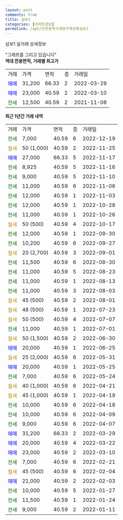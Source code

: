 ```yaml
---
layout: post
comments: true
title: 삼보1
categories: [아파트정보]
permalink: /apt/인천광역시계양구계산동삼보1
---
```


삼보1 실거래 상세정보

<script type="text/javascript">
  google.charts.load('current', {'packages':['line', 'corechart']});
  google.charts.setOnLoadCallback(drawChart);

  function drawChart() {
    var data = new google.visualization.DataTable();
    data.addColumn('date', '거래일');
    data.addColumn('number', "매매");
    data.addColumn('number', "전세");
    data.addColumn('number', "전매");

    data.addRows([[new Date(Date.parse("2022-12-19")), null, 7000, null], [new Date(Date.parse("2022-11-25")), null, null, null], [new Date(Date.parse("2022-11-17")), 27000, null, null], [new Date(Date.parse("2022-11-16")), null, 8925, null], [new Date(Date.parse("2022-11-10")), null, 9000, null], [new Date(Date.parse("2022-11-06")), null, 11000, null], [new Date(Date.parse("2022-11-03")), null, 12000, null], [new Date(Date.parse("2022-10-28")), null, 12000, null], [new Date(Date.parse("2022-10-26")), null, 11000, null], [new Date(Date.parse("2022-10-17")), null, null, null], [new Date(Date.parse("2022-09-30")), null, 12000, null], [new Date(Date.parse("2022-09-27")), null, 10200, null], [new Date(Date.parse("2022-09-01")), null, null, null], [new Date(Date.parse("2022-08-30")), null, 11500, null], [new Date(Date.parse("2022-08-23")), null, 11000, null], [new Date(Date.parse("2022-08-13")), null, 11000, null], [new Date(Date.parse("2022-08-03")), null, 11000, null], [new Date(Date.parse("2022-08-01")), null, null, null], [new Date(Date.parse("2022-07-23")), null, null, null], [new Date(Date.parse("2022-07-07")), null, null, null], [new Date(Date.parse("2022-07-01")), null, 11000, null], [new Date(Date.parse("2022-06-30")), null, null, null], [new Date(Date.parse("2022-06-25")), 20000, null, null], [new Date(Date.parse("2022-05-31")), null, null, null], [new Date(Date.parse("2022-05-25")), 20000, null, null], [new Date(Date.parse("2022-05-24")), null, 7000, null], [new Date(Date.parse("2022-04-21")), null, null, null], [new Date(Date.parse("2022-04-19")), null, null, null], [new Date(Date.parse("2022-04-18")), null, 10000, null], [new Date(Date.parse("2022-04-09")), null, 10000, null], [new Date(Date.parse("2022-04-07")), null, 9000, null], [new Date(Date.parse("2022-03-29")), 31200, null, null], [new Date(Date.parse("2022-03-22")), 20000, null, null], [new Date(Date.parse("2022-03-10")), 23000, null, null], [new Date(Date.parse("2022-02-21")), null, 7000, null], [new Date(Date.parse("2022-02-04")), null, null, null], [new Date(Date.parse("2022-02-03")), 21000, null, null], [new Date(Date.parse("2022-01-27")), null, 10000, null], [new Date(Date.parse("2022-01-24")), null, 11500, null], [new Date(Date.parse("2022-01-11")), null, 9000, null]]);

    var options = {
      hAxis: {
        format: 'yyyy/MM/dd'
      },    
      lineWidth: 0,
      pointsVisible: true,    
      title: '최근 1년간 유형별 실거래가 분포',
      legend: { position: 'bottom' }
    };

    var formatter = new google.visualization.NumberFormat({pattern:'###,###'} );
    formatter.format(data, 1);
    formatter.format(data, 2);
    
    setTimeout(function() {
        var chart = new google.visualization.LineChart(document.getElementById('columnchart_material'));
        chart.draw(data, (options));
        document.getElementById('loading').style.display = 'none';
    }, 200);
  }
</script>


<div id="loading" style="z-index:20; display: block; margin-left: 0px">"그래프를 그리고 있습니다"</div>
<div id="columnchart_material" style="width: 95%; margin-left: 0px; display: block"></div>
<!-- contents start -->
<b>역대 전용면적, 거래별 최고가</b>
<table class="sortable">
    <tr>
      <td>거래</td>
      <td>가격</td>
      <td>면적</td>
      <td>층</td>
      <td>거래일</td>
    </tr>
        <tr>
          <td><a style="color: blue">매매</a></td>
          <td>31,200</td>
          <td>66.33</td>
          <td>2</td>
          <td>2022-03-29</td>
        </tr>            <tr>
          <td><a style="color: blue">매매</a></td>
          <td>23,000</td>
          <td>40.59</td>
          <td>2</td>
          <td>2022-03-10</td>
        </tr>        
        <tr>
              <td><a style="color: darkgreen">전세</a></td>
              <td>12,500</td>
              <td>40.59</td>
              <td>2</td>
              <td>2021-11-08</td>
            </tr>        
    
</table>

<b>최근 1년간 거래 내역</b>

<table class="sortable">
    <tr>
      <td>거래</td>
      <td>가격</td>
      <td>면적</td>
      <td>층</td>
      <td>거래일</td>
    </tr>
    <tr>
      <td><a style="color: darkgreen">전세</a></td>
      <td>7,000</td>
      <td>40.59</td>
      <td>6</td>
      <td>2022-12-19</td>
    </tr>          <tr>
      <td><a style="color: darkgoldenrod">월세</a></td>
      <td>50 (1,000)</td>
      <td>40.59</td>
      <td>2</td>
      <td>2022-11-25</td>
    </tr>          <tr>
      <td><a style="color: blue">매매</a></td>
      <td>27,000</td>
      <td>66.33</td>
      <td>5</td>
      <td>2022-11-17</td>
    </tr>          <tr>
      <td><a style="color: darkgreen">전세</a></td>
      <td>8,925</td>
      <td>40.59</td>
      <td>5</td>
      <td>2022-11-16</td>
    </tr>          <tr>
      <td><a style="color: darkgreen">전세</a></td>
      <td>9,000</td>
      <td>40.59</td>
      <td>5</td>
      <td>2022-11-10</td>
    </tr>          <tr>
      <td><a style="color: darkgreen">전세</a></td>
      <td>11,000</td>
      <td>40.59</td>
      <td>6</td>
      <td>2022-11-06</td>
    </tr>          <tr>
      <td><a style="color: darkgreen">전세</a></td>
      <td>12,000</td>
      <td>40.59</td>
      <td>1</td>
      <td>2022-11-03</td>
    </tr>          <tr>
      <td><a style="color: darkgreen">전세</a></td>
      <td>12,000</td>
      <td>40.59</td>
      <td>1</td>
      <td>2022-10-28</td>
    </tr>          <tr>
      <td><a style="color: darkgreen">전세</a></td>
      <td>11,000</td>
      <td>40.59</td>
      <td>1</td>
      <td>2022-10-26</td>
    </tr>          <tr>
      <td><a style="color: darkgoldenrod">월세</a></td>
      <td>50 (500)</td>
      <td>40.59</td>
      <td>4</td>
      <td>2022-10-17</td>
    </tr>          <tr>
      <td><a style="color: darkgreen">전세</a></td>
      <td>12,000</td>
      <td>40.59</td>
      <td>1</td>
      <td>2022-09-30</td>
    </tr>          <tr>
      <td><a style="color: darkgreen">전세</a></td>
      <td>10,200</td>
      <td>40.59</td>
      <td>6</td>
      <td>2022-09-27</td>
    </tr>          <tr>
      <td><a style="color: darkgoldenrod">월세</a></td>
      <td>20 (2,700)</td>
      <td>40.59</td>
      <td>3</td>
      <td>2022-09-01</td>
    </tr>          <tr>
      <td><a style="color: darkgreen">전세</a></td>
      <td>11,500</td>
      <td>40.59</td>
      <td>6</td>
      <td>2022-08-30</td>
    </tr>          <tr>
      <td><a style="color: darkgreen">전세</a></td>
      <td>11,000</td>
      <td>40.59</td>
      <td>5</td>
      <td>2022-08-23</td>
    </tr>          <tr>
      <td><a style="color: darkgreen">전세</a></td>
      <td>11,000</td>
      <td>40.59</td>
      <td>1</td>
      <td>2022-08-13</td>
    </tr>          <tr>
      <td><a style="color: darkgreen">전세</a></td>
      <td>11,000</td>
      <td>40.59</td>
      <td>3</td>
      <td>2022-08-03</td>
    </tr>          <tr>
      <td><a style="color: darkgoldenrod">월세</a></td>
      <td>45 (500)</td>
      <td>40.59</td>
      <td>2</td>
      <td>2022-08-01</td>
    </tr>          <tr>
      <td><a style="color: darkgoldenrod">월세</a></td>
      <td>48 (500)</td>
      <td>40.59</td>
      <td>1</td>
      <td>2022-07-23</td>
    </tr>          <tr>
      <td><a style="color: darkgoldenrod">월세</a></td>
      <td>50 (500)</td>
      <td>40.59</td>
      <td>4</td>
      <td>2022-07-07</td>
    </tr>          <tr>
      <td><a style="color: darkgreen">전세</a></td>
      <td>11,000</td>
      <td>40.59</td>
      <td>1</td>
      <td>2022-07-01</td>
    </tr>          <tr>
      <td><a style="color: darkgoldenrod">월세</a></td>
      <td>50 (1,500)</td>
      <td>40.59</td>
      <td>2</td>
      <td>2022-06-30</td>
    </tr>          <tr>
      <td><a style="color: blue">매매</a></td>
      <td>20,000</td>
      <td>40.59</td>
      <td>1</td>
      <td>2022-06-25</td>
    </tr>          <tr>
      <td><a style="color: darkgoldenrod">월세</a></td>
      <td>25 (2,000)</td>
      <td>40.59</td>
      <td>6</td>
      <td>2022-05-31</td>
    </tr>          <tr>
      <td><a style="color: blue">매매</a></td>
      <td>20,000</td>
      <td>40.59</td>
      <td>1</td>
      <td>2022-05-25</td>
    </tr>          <tr>
      <td><a style="color: darkgreen">전세</a></td>
      <td>7,000</td>
      <td>40.59</td>
      <td>6</td>
      <td>2022-05-24</td>
    </tr>          <tr>
      <td><a style="color: darkgoldenrod">월세</a></td>
      <td>40 (1,000)</td>
      <td>40.59</td>
      <td>6</td>
      <td>2022-04-21</td>
    </tr>          <tr>
      <td><a style="color: darkgoldenrod">월세</a></td>
      <td>45 (1,000)</td>
      <td>40.59</td>
      <td>1</td>
      <td>2022-04-19</td>
    </tr>          <tr>
      <td><a style="color: darkgreen">전세</a></td>
      <td>10,000</td>
      <td>40.59</td>
      <td>6</td>
      <td>2022-04-18</td>
    </tr>          <tr>
      <td><a style="color: darkgreen">전세</a></td>
      <td>10,000</td>
      <td>40.59</td>
      <td>6</td>
      <td>2022-04-09</td>
    </tr>          <tr>
      <td><a style="color: darkgreen">전세</a></td>
      <td>9,000</td>
      <td>40.59</td>
      <td>6</td>
      <td>2022-04-07</td>
    </tr>          <tr>
      <td><a style="color: blue">매매</a></td>
      <td>31,200</td>
      <td>66.33</td>
      <td>2</td>
      <td>2022-03-29</td>
    </tr>          <tr>
      <td><a style="color: blue">매매</a></td>
      <td>20,000</td>
      <td>40.59</td>
      <td>4</td>
      <td>2022-03-22</td>
    </tr>          <tr>
      <td><a style="color: blue">매매</a></td>
      <td>23,000</td>
      <td>40.59</td>
      <td>2</td>
      <td>2022-03-10</td>
    </tr>          <tr>
      <td><a style="color: darkgreen">전세</a></td>
      <td>7,000</td>
      <td>40.59</td>
      <td>6</td>
      <td>2022-02-21</td>
    </tr>          <tr>
      <td><a style="color: darkgoldenrod">월세</a></td>
      <td>45 (500)</td>
      <td>40.59</td>
      <td>6</td>
      <td>2022-02-04</td>
    </tr>          <tr>
      <td><a style="color: blue">매매</a></td>
      <td>21,000</td>
      <td>40.59</td>
      <td>2</td>
      <td>2022-02-03</td>
    </tr>          <tr>
      <td><a style="color: darkgreen">전세</a></td>
      <td>10,000</td>
      <td>40.59</td>
      <td>5</td>
      <td>2022-01-27</td>
    </tr>          <tr>
      <td><a style="color: darkgreen">전세</a></td>
      <td>11,500</td>
      <td>40.59</td>
      <td>1</td>
      <td>2022-01-24</td>
    </tr>          <tr>
      <td><a style="color: darkgreen">전세</a></td>
      <td>9,000</td>
      <td>40.59</td>
      <td>2</td>
      <td>2022-01-11</td>
    </tr>      </table>
<!-- contents end -->    

